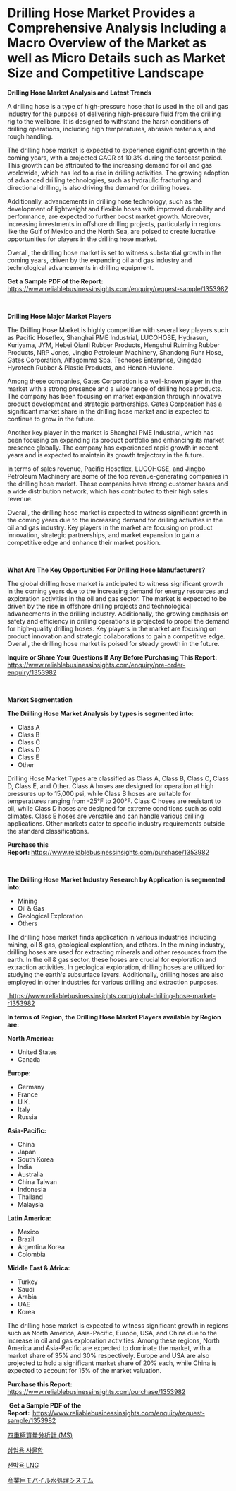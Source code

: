 <p><h1>Drilling Hose Market Provides a Comprehensive Analysis Including a Macro Overview of the Market as well as Micro Details such as Market Size and Competitive Landscape</h1></p><p><strong>Drilling Hose Market Analysis and Latest Trends</strong></p>
<p><p>A drilling hose is a type of high-pressure hose that is used in the oil and gas industry for the purpose of delivering high-pressure fluid from the drilling rig to the wellbore. It is designed to withstand the harsh conditions of drilling operations, including high temperatures, abrasive materials, and rough handling.</p><p>The drilling hose market is expected to experience significant growth in the coming years, with a projected CAGR of 10.3% during the forecast period. This growth can be attributed to the increasing demand for oil and gas worldwide, which has led to a rise in drilling activities. The growing adoption of advanced drilling technologies, such as hydraulic fracturing and directional drilling, is also driving the demand for drilling hoses.</p><p>Additionally, advancements in drilling hose technology, such as the development of lightweight and flexible hoses with improved durability and performance, are expected to further boost market growth. Moreover, increasing investments in offshore drilling projects, particularly in regions like the Gulf of Mexico and the North Sea, are poised to create lucrative opportunities for players in the drilling hose market.</p><p>Overall, the drilling hose market is set to witness substantial growth in the coming years, driven by the expanding oil and gas industry and technological advancements in drilling equipment.</p></p>
<p><strong>Get a Sample PDF of the Report:&nbsp;</strong> <a href="https://www.reliablebusinessinsights.com/enquiry/request-sample/1353982">https://www.reliablebusinessinsights.com/enquiry/request-sample/1353982</a></p>
<p>&nbsp;</p>
<p><strong>Drilling Hose Major Market Players</strong></p>
<p><p>The Drilling Hose Market is highly competitive with several key players such as Pacific Hoseflex, Shanghai PME Industrial, LUCOHOSE, Hydrasun, Kuriyama, JYM, Hebei Qianli Rubber Products, Hengshui Ruiming Rubber Products, NRP Jones, Jingbo Petroleum Machinery, Shandong Ruhr Hose, Gates Corporation, Alfagomma Spa, Techoses Enterprise, Qingdao Hyrotech Rubber & Plastic Products, and Henan Huvlone.</p><p>Among these companies, Gates Corporation is a well-known player in the market with a strong presence and a wide range of drilling hose products. The company has been focusing on market expansion through innovative product development and strategic partnerships. Gates Corporation has a significant market share in the drilling hose market and is expected to continue to grow in the future.</p><p>Another key player in the market is Shanghai PME Industrial, which has been focusing on expanding its product portfolio and enhancing its market presence globally. The company has experienced rapid growth in recent years and is expected to maintain its growth trajectory in the future.</p><p>In terms of sales revenue, Pacific Hoseflex, LUCOHOSE, and Jingbo Petroleum Machinery are some of the top revenue-generating companies in the drilling hose market. These companies have strong customer bases and a wide distribution network, which has contributed to their high sales revenue.</p><p>Overall, the drilling hose market is expected to witness significant growth in the coming years due to the increasing demand for drilling activities in the oil and gas industry. Key players in the market are focusing on product innovation, strategic partnerships, and market expansion to gain a competitive edge and enhance their market position.</p></p>
<p>&nbsp;</p>
<p><strong>What Are The Key Opportunities For Drilling Hose Manufacturers?</strong></p>
<p><p>The global drilling hose market is anticipated to witness significant growth in the coming years due to the increasing demand for energy resources and exploration activities in the oil and gas sector. The market is expected to be driven by the rise in offshore drilling projects and technological advancements in the drilling industry. Additionally, the growing emphasis on safety and efficiency in drilling operations is projected to propel the demand for high-quality drilling hoses. Key players in the market are focusing on product innovation and strategic collaborations to gain a competitive edge. Overall, the drilling hose market is poised for steady growth in the future.</p></p>
<p><strong>Inquire or Share Your Questions If Any Before Purchasing This Report:</strong> <a href="https://www.reliablebusinessinsights.com/enquiry/pre-order-enquiry/1353982">https://www.reliablebusinessinsights.com/enquiry/pre-order-enquiry/1353982</a></p>
<p>&nbsp;</p>
<p><strong>Market Segmentation</strong></p>
<p><strong>The Drilling Hose Market Analysis by types is segmented into:</strong></p>
<p><ul><li>Class A</li><li>Class B</li><li>Class C</li><li>Class D</li><li>Class E</li><li>Other</li></ul></p>
<p><p>Drilling Hose Market Types are classified as Class A, Class B, Class C, Class D, Class E, and Other. Class A hoses are designed for operation at high pressures up to 15,000 psi, while Class B hoses are suitable for temperatures ranging from -25°F to 200°F. Class C hoses are resistant to oil, while Class D hoses are designed for extreme conditions such as cold climates. Class E hoses are versatile and can handle various drilling applications. Other markets cater to specific industry requirements outside the standard classifications.</p></p>
<p><strong>Purchase this Report:&nbsp;</strong><a href="https://www.reliablebusinessinsights.com/purchase/1353982">https://www.reliablebusinessinsights.com/purchase/1353982</a></p>
<p>&nbsp;</p>
<p><strong>The Drilling Hose Market Industry Research by Application is segmented into:</strong></p>
<p><ul><li>Mining</li><li>Oil & Gas</li><li>Geological Exploration</li><li>Others</li></ul></p>
<p><p>The drilling hose market finds application in various industries including mining, oil & gas, geological exploration, and others. In the mining industry, drilling hoses are used for extracting minerals and other resources from the earth. In the oil & gas sector, these hoses are crucial for exploration and extraction activities. In geological exploration, drilling hoses are utilized for studying the earth's subsurface layers. Additionally, drilling hoses are also employed in other industries for various drilling and extraction purposes.</p></p>
<p><a href="https://www.reliablebusinessinsights.com/global-drilling-hose-market-r1353982">&nbsp;https://www.reliablebusinessinsights.com/global-drilling-hose-market-r1353982</a></p>
<p><strong>In terms of Region, the Drilling Hose Market Players available by Region are:</strong></p>
<p>
    <p> <strong> North America: </strong>
        <ul>
            <li>United States</li>
            <li>Canada</li>
        </ul>
        </p> 
    <p> <strong> Europe: </strong>
        <ul>
            <li>Germany</li>
            <li>France</li>
            <li>U.K.</li>
            <li>Italy</li>
            <li>Russia</li>
        </ul>
        </p> 
    <p> <strong> Asia-Pacific: </strong>
        <ul>
            <li>China</li>
            <li>Japan</li>
            <li>South Korea</li>
            <li>India</li>
            <li>Australia</li>
            <li>China Taiwan</li>
            <li>Indonesia</li>
            <li>Thailand</li>
            <li>Malaysia</li>
        </ul>
        </p> 
    <p> <strong> Latin America: </strong>
        <ul>
            <li>Mexico</li>
            <li>Brazil</li>
            <li>Argentina Korea</li>
            <li>Colombia</li>
        </ul>
        </p> 
    <p> <strong> Middle East & Africa: </strong>
        <ul>
            <li>Turkey</li>
            <li>Saudi</li>
            <li>Arabia</li>
            <li>UAE</li>
            <li>Korea</li>
        </ul>
    </p>
    </p>
<p><p>The drilling hose market is expected to witness significant growth in regions such as North America, Asia-Pacific, Europe, USA, and China due to the increase in oil and gas exploration activities. Among these regions, North America and Asia-Pacific are expected to dominate the market, with a market share of 35% and 30% respectively. Europe and USA are also projected to hold a significant market share of 20% each, while China is expected to account for 15% of the market valuation.</p></p>
<p><strong>Purchase this Report: </strong><a href="https://www.reliablebusinessinsights.com/purchase/1353982">https://www.reliablebusinessinsights.com/purchase/1353982</a></p>
<p>&nbsp;<strong>Get a Sample PDF of the Report:&nbsp;&nbsp;</strong><a href="https://www.reliablebusinessinsights.com/enquiry/request-sample/1353982">https://www.reliablebusinessinsights.com/enquiry/request-sample/1353982</a></p>
<p><strong></strong></p>
<p><p><a href="https://medium.com/@vkdyfujt97/%E3%82%AB%E3%83%89%E3%83%AB%E3%83%9D%E3%83%BC%E3%83%AB%E8%B3%AA%E9%87%8F%E5%88%86%E6%9E%90%E8%A3%85%E7%BD%AE-ms-%E5%B8%82%E5%A0%B4%E8%A6%8F%E6%A8%A1-%E3%82%B7%E3%82%A7%E3%82%A2-%E3%83%88%E3%83%AC%E3%83%B3%E3%83%89%E5%88%86%E6%9E%90%E3%83%AC%E3%83%9D%E3%83%BC%E3%83%88-%E8%A3%BD%E5%93%81%E5%88%A5-%E3%83%87%E3%82%B9%E3%82%AF%E3%83%88%E3%83%83%E3%83%97-%E5%BA%8A%E8%A8%AD%E7%BD%AE-%E3%82%BB%E3%82%B0%E3%83%A1%E3%83%B3%E3%83%88%E4%BA%88%E6%B8%AC2024%E5%B9%B4-2031%E5%B9%B4-d5eb992b1914">四重極質量分析計 (MS)</a></p><p><a href="https://medium.com/@indahsengkuni_11937/2024%EB%85%84%EB%B6%80%ED%84%B0-2031%EB%85%84%EA%B9%8C%EC%A7%80%EC%9D%98-%EA%B8%B0%EA%B0%84%EC%9D%84-%EB%8C%80%EC%83%81%EC%9C%BC%EB%A1%9C-%EC%83%81%EC%9A%A9-%EB%9D%BD%EC%B9%B4-%EC%8B%9C%EC%9E%A5-%EC%97%AD%ED%95%99%EA%B3%BC-%EC%84%B1%EC%9E%A5-%EB%8F%99%EB%A0%A5%EC%9D%84-%EB%B6%84%EC%84%9D%ED%95%98%EA%B3%A0-%EC%98%88%EC%B8%A1%ED%95%A9%EB%8B%88%EB%8B%A4-2ef470921127">상업용 사물함</a></p><p><a href="https://medium.com/@indahsengkuni_11937/%ED%95%B4%EC%96%91-%EC%8B%9C%EC%9E%A5%EC%9A%A9-lng-%EA%B7%9C%EB%AA%A8-%EB%B0%8F-%EC%A0%90%EC%9C%A0%EC%9C%A8-%EB%B6%84%EC%84%9D-%EC%84%B1%EC%9E%A5-%EB%8F%99%ED%96%A5-%EB%B0%8F-%EC%98%88%EC%B8%A1-2024-2031-88ddf4be80ac">선박용 LNG</a></p><p><a href="https://medium.com/@sammyr34852/%E6%A5%AD%E7%95%8C%E3%83%A2%E3%83%90%E3%82%A4%E3%83%AB%E6%B0%B4%E5%87%A6%E7%90%86%E3%82%B7%E3%82%B9%E3%83%86%E3%83%A0%E6%A5%AD%E7%95%8C%E3%81%AB%E9%96%A2%E3%81%99%E3%82%8B%E6%B4%9E%E5%AF%9F-%E5%B8%82%E5%A0%B4%E3%81%AE%E8%B2%A1%E5%8B%99%E7%8A%B6%E6%B3%81-%E5%B8%82%E5%A0%B4%E8%A6%8F%E6%A8%A1-2031%E5%B9%B4%E3%81%BE%E3%81%A7%E3%81%AE%E5%8F%8E%E7%9B%8A%E5%88%86%E6%9E%90-5305543e41f7">産業用モバイル水処理システム</a></p></p>